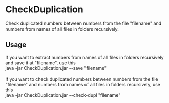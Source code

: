# CheckDuplication
Check duplicated numbers between numbers from the file "filename" and numbers from names of all files in folders recursively.<br/>

## Usage
If you want to extract numbers from names of all files in folders recursively and save it at "filename", use this<br/>
java -jar CheckDuplication.jar --save "filename"<br/><br/>
If you want to check duplicated numbers between numbers from the file "filename" and numbers from names of all files in folders recursively, use this<br/>
java -jar CheckDuplication.jar --check-dupl "filename"<br/>
